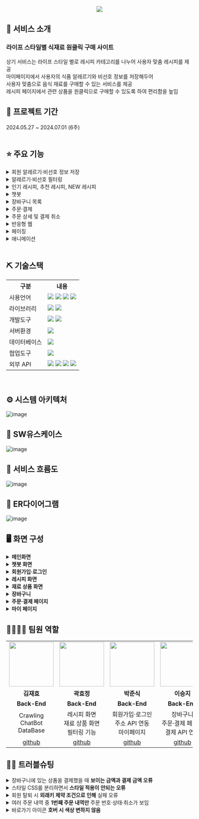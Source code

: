 <div align="center"><img src="https://github.com/2024-SMHRD-SW-Fullstack-1/Foodie/assets/162679970/d36c7826-e012-450d-ba08-d7a585b50cb7"/></div>

## 👀 서비스 소개
### 라이프 스타일별 식재료 원클릭 구매 사이트
상기 서비스는 라이프 스타일 별로 레시피 카테고리를 나누어 사용자 맞춤 레시피를 제공<br>
마이페이지에서 사용자의 식품 알레르기와 비선호 정보를 저장해두어<br>
사용자 맞춤으로 음식 재료를 구매할 수 있는 서비스를 제공<br>
레시피 페이지에서 관련 상품을 원클릭으로 구매할 수 있도록 하여 편리함을 높임
<br>

## 📅 프로젝트 기간
2024.05.27 ~ 2024.07.01 (6주)
<br><br>

## ⭐ 주요 기능
<details><summary>회원 알레르기·비선호 정보 저장</summary><div align="center">
<img src="https://github.com/2024-SMHRD-SW-Fullstack-1/Foodie/assets/162679970/142fffc5-0f03-45c1-9f23-a3e8cb8a5654"/>
</div></details>

<details><summary>알레르기·비선호 필터링</summary><div align="center">
<img src="https://github.com/2024-SMHRD-SW-Fullstack-1/Foodie/assets/162679970/1cd9cbdc-39e6-4ea8-91b7-a0de49faa9ec"/>
</div></details>

<details><summary>인기 레시피, 추천 레시피, NEW 레시피</summary><div align="center">
<img src="https://github.com/2024-SMHRD-SW-Fullstack-1/Foodie/assets/162679970/4a898a89-4a7b-441b-8ef6-8619bfba5d4d"/>
</div></details>

<details><summary>챗봇</summary><div align="center">
<img src="https://github.com/2024-SMHRD-SW-Fullstack-1/Foodie/assets/162679970/646206df-9d8a-44e4-b5da-71d67c916cab"/></div></details>

<details><summary>장바구니 목록</summary><div align="center">
<img src="https://github.com/2024-SMHRD-SW-Fullstack-1/Foodie/assets/162679970/4dadfbf8-9b90-4b25-addb-e68f16dcedf2"/></div></details>

<details><summary>주문·결제</summary><div align="center">
<img src="https://github.com/2024-SMHRD-SW-Fullstack-1/Foodie/assets/162679970/6fd10452-9a86-4dc1-9511-d3330fd0f7f1"/><br>
<img src="https://github.com/2024-SMHRD-SW-Fullstack-1/Foodie/assets/162679970/34758cc6-89d2-4b89-8a3a-7cae806047bb"/><br>
<img src="https://github.com/2024-SMHRD-SW-Fullstack-1/Foodie/assets/162679970/eb5ba2a0-9000-447b-8c1a-a7fc8676b5ee"/>
</div></details>

<details><summary>주문 상세 및 결제 취소</summary><div align="center">
<img src="https://github.com/2024-SMHRD-SW-Fullstack-1/Foodie/assets/162679970/9462eb5b-dff6-48d2-85e2-82aa28586e33"/></div></details>

<details><summary>반응형 웹</summary><div align="center">
<img src="https://github.com/2024-SMHRD-SW-Fullstack-1/Foodie/assets/162679970/81f751ec-a44b-4973-bbd5-ea42a089eafa"/>
</div></details>

<details><summary>페이징</summary><div align="center">
<img src="https://github.com/2024-SMHRD-SW-Fullstack-1/Foodie/assets/162679970/0ff4b416-4f91-4857-8d87-a45226916791"/>
</div></details>

<details><summary>애니메이션</summary><div align="center">
<img src="https://github.com/2024-SMHRD-SW-Fullstack-1/Foodie/assets/162679970/e5db303e-6dd3-4f7f-9cba-2e477263de83"/>
</div></details>
<br>

## ⛏ 기술스택
<table>
    <tr>
        <th>구분</th>
        <th>내용</th>
    </tr>
    <tr>
        <td>사용언어</td>
        <td>
            <img src="https://img.shields.io/badge/HTML5-E34F26?style=for-the-badge&logo=html5&logoColor=white"/>
            <img src="https://img.shields.io/badge/CSS3-1572B6?style=for-the-badge&logo=css3&logoColor=white"/>
            <img src="https://img.shields.io/badge/JavaScript-F7DF1E?style=for-the-badge&logo=JavaScript&logoColor=white"/>
            <img src="https://img.shields.io/badge/Python-3776AB?style=for-the-badge&logo=python&logoColor=white"/>
        </td>
    </tr>
    <tr>
        <td>라이브러리</td>
        <td>
            <img src="https://img.shields.io/badge/BootStrap-7952B3?style=for-the-badge&logo=BootStrap&logoColor=white"/>
            <img src="https://img.shields.io/badge/MYBATIS-000000?style=for-the-badge&logo=mybatis&logoColor=white"/>
        </td>
    </tr>
    <tr>
        <td>개발도구</td>
        <td>
            <img src="https://img.shields.io/badge/Spring-6DB33F?style=for-the-badge&logo=spring&logoColor=white"/>
            <img src="https://img.shields.io/badge/VSCode-007ACC?style=for-the-badge&logo=VisualStudioCode&logoColor=white"/>
        </td>
    </tr>
    <tr>
        <td>서버환경</td>
        <td>
            <img src="https://img.shields.io/badge/Apache Tomcat-D22128?style=for-the-badge&logo=Apache Tomcat&logoColor=white"/>
        </td>
    </tr>
    <tr>
        <td>데이터베이스</td>
        <td>
            <img src="https://img.shields.io/badge/MySQL-005C84?style=for-the-badge&logo=mysql&logoColor=white"/>
        </td>
    </tr>
    <tr>
        <td>협업도구</td>
        <td>
            <img src="https://img.shields.io/badge/GitHub-181717?style=for-the-badge&logo=GitHub&logoColor=white"/>
        </td>
    </tr>
    <tr>
        <td>외부 API</td>
        <td>
            <img src="https://img.shields.io/badge/Kakao_Address_API-FEE500?style=for-the-badge&logo=kakao&logoColor=black"/>
            <img src="https://img.shields.io/badge/I'mport_Kakao_Pay_API-FFCD00?style=for-the-badge&logo=kakao&logoColor=black"/>
            <img src="https://img.shields.io/badge/ChatGPT_OpenAI_API-412991?style=for-the-badge&logo=openai&logoColor=white"/>
            <img src="https://img.shields.io/badge/Chatbase_API-005C9E?style=for-the-badge&logo=chatbase&logoColor=white"/>
        </td>
</tr>
</table>


<br>

## ⚙ 시스템 아키텍처
![image](https://github.com/2024-SMHRD-SW-Fullstack-1/Foodie/assets/162679970/ec1dca93-4551-4bb4-a6cb-2b705c5bddcb)
<br>

## 📌 SW유스케이스
![image](https://github.com/2024-SMHRD-SW-Fullstack-1/Foodie/assets/162679970/e6fa8edb-ad70-4b66-9896-83bee7def2a3)
<br>

## 📌 서비스 흐름도
![image](https://github.com/2024-SMHRD-SW-Fullstack-1/Foodie/assets/162679970/5383e89d-3903-4a3c-bd5d-853992b8779a)
<br>

## 📌 ER다이어그램
![image](https://github.com/2024-SMHRD-SW-Fullstack-1/Foodie/assets/162679970/8ea7a765-05cd-4a57-b1c7-da3f275e096a)
<br>

## 🖥 화면 구성
<details><summary><b>메인화면</b></summary><div align="center">
<img src="https://github.com/2024-SMHRD-SW-Fullstack-1/Foodie/assets/162679970/ac20ab82-8886-4d1d-a5c8-5a3f6dde3adb"/>
</div></details>

<details><summary><b>챗봇 화면</b></summary><div align="center">
<img src=""/>
</div></details>

<details><summary><b>회원가입·로그인</b></summary><div align="center">
<img src="https://github.com/2024-SMHRD-SW-Fullstack-1/Foodie/assets/162679970/ba740888-8afb-4826-965f-86c914c151b3"/>
</div></details>

<details><summary><b>레시피 화면</b></summary><div align="center">
<img src=""/>
</div></details>

<details><summary><b>재료 상품 화면</b></summary><div align="center">
<img src=""/>
</div></details>

<details><summary><b>장바구니</b></summary><div align="center">
<img src=""/>
</div></details>

<details><summary><b>주문·결제 페이지</b></summary><div align="center">
<img src=""/>
</div></details>

<details><summary><b>마이 페이지</b></summary><div align="center">
<img src=""/>
</div></details>

## 👨‍👩‍👦‍👦 팀원 역할
<table align=center>
  <tr>
    <td align="center"><img src="https://github.com/2024-SMHRD-SW-Fullstack-1/Foodie/assets/162679970/9ed6d1e9-00dd-4b83-a9ba-185ffe51df54" width="120" height="120"/></td>
    <td align="center"><img src="https://github.com/2024-SMHRD-SW-Fullstack-1/Foodie/assets/162679970/0a959739-99b0-40e2-b1e8-a39549432a27" width="120" height="120"/></td>
    <td align="center"><img src="https://github.com/2024-SMHRD-SW-Fullstack-1/Foodie/assets/162679970/6cf691ff-10f5-4905-86a8-797683d8772b" width="120" height="120"/></td>
    <td align="center"><img src="https://github.com/2024-SMHRD-SW-Fullstack-1/Foodie/assets/162679970/3776bdbb-7e33-4b9a-be21-ec4c5b64c79a" width="120" height="120"/></td>
    <td align="center"><img src="https://github.com/2024-SMHRD-SW-Fullstack-1/Foodie/assets/162679970/96157b81-d14f-4a9e-8e58-edaddeba1a82" width="120" height="120"/></td>
  </tr>
  <tr>
    <td align="center"><strong>김재효</strong></td>
    <td align="center"><strong>곽효정</strong></td>
    <td align="center"><strong>박준식</strong></td>
    <td align="center"><strong>이승지</strong></td>
    <td align="center"><strong>홍지연</strong></td>
  </tr>
  <tr>
    <td align="center"><b>Back-End</b></td>
    <td align="center"><b>Back-End</b></td>
    <td align="center"><b>Back-End</b></td>
    <td align="center"><b>Back-End</b></td>
    <td align="center"><b>Front-End</b></td>
  </tr>
  <tr>
    <td align="center">Crawling<br>ChatBot<br>DataBase</td>
    <td align="center">레시피 화면<br>재료 상품 화면<br>필터링 기능</td>
    <td align="center">회원가입·로그인<br>주소 API 연동<br>마이페이지</td>
    <td align="center">장바구니<br>주문·결제 페이지<br>결제 API 연동</td>
    <td align="center">메인 화면<br>통합 검색 기능<br>UI·UX</td>
  </tr>
  <tr>
    <td align="center"><a href="https://github.com/JaehyoDev" target='_blank'>github</a></td>
    <td align="center"><a href="https://github.com/hyoj1201" target='_blank'>github</a></td>
    <td align="center"><a href="https://github.com/pppppjjjjj1" target='_blank'>github</a></td>
    <td align="center"><a href="https://github.com/LeeSeungJi27" target='_blank'>github</a></td>
    <td align="center"><a href="https://github.com/HongJiye0n" target='_blank'>github</a></td>
  </tr>
</table>

## 🤾‍♂️ 트러블슈팅
<details><summary>장바구니에 있는 상품을 결제했을 때 <b>보이는 금액과 결제 금액 오류</b></summary>
<img src="https://github.com/2024-SMHRD-SW-Fullstack-1/Foodie/assets/162679970/bd431c8c-a3b9-4b11-aa2a-395b244596be"/><br>
1. 자바 스크립트 숫자 포맷팅 시 콤마 뒤 숫자를 인식하지 못함<br>
2. 해당 변수에 replace(/,/g,*)를 넣어 <b>원래 값을 넘겨</b> 해결
</div></details>

<details><summary>스타일 CSS를 분리하면서 <b>스타일 적용이 안되는 오류</b></summary>
<img src="https://github.com/2024-SMHRD-SW-Fullstack-1/Foodie/assets/162679970/2ffb0a18-dbed-43bf-ba98-1cc629a7f885"/><br>
1. 상대 경로로 설정되어서 이전 페이지의 경로가 누적됨<br>
2. c:url 태그를 사용하여 상대 경로를 <b>절대 경로로 변환</b>하여 해결
</div></details>

<details><summary>회원 탈퇴 시 <b>외래키 제약 조건으로 인해</b> 실패 오류</summary>
<img src="https://github.com/2024-SMHRD-SW-Fullstack-1/Foodie/assets/162679970/f8db2f44-23b4-4f7b-a274-0a3d304679af"/><br>
1. 외래키 제약 조건으로 인해 외래키 테이블의 데이터 삭제 실패<br>
2. 외래키 옵션을 <b>Cascade로 설정</b>하여 해결
</div></details>

<details><summary>여러 주문 내역 중 <b>1번째 주문 내역만</b> 주문 번호·상태·취소가 보임</summary>
<img src="https://github.com/2024-SMHRD-SW-Fullstack-1/Foodie/assets/162679970/3ba8c499-1142-42cb-819b-c975ef733e0e"/><br>
1. 중첩 반복문의 현재 반복 상태가 초기화되지 않음<br>
2. <b>c:set 태그에 초기화 변수</b>를 설정하여 해결
</div></details>

<details><summary>바로가기 아이콘 <b>호버 시 색상 변하지 않음</b></summary>
<img src="https://github.com/2024-SMHRD-SW-Fullstack-1/Foodie/assets/162679970/18215275-d3b4-432f-99e6-083e85c12348"/><br>
1. i 태그가 아닌 svg 파일은 color 속성이 적용되지 않음<br>
2. <b>fill 속성을 사용</b>해서 색상을 변경시킴
</div></details>

